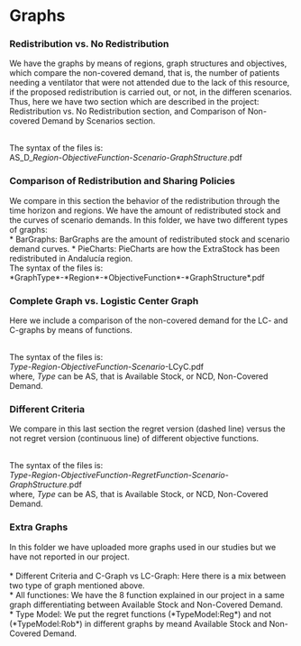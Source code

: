 # Graphs

<h3>Redistribution vs. No Redistribution</h3>
We have the graphs by means of regions, graph structures and objectives, which compare  the non-covered demand, that is, the number of patients needing a ventilator that were not attended due to the lack of this resource, if the proposed redistribution is carried out, or not, in the differen scenarios. Thus, here we have two section which are described in the project: Redistribution vs. No Redistribution section, and Comparison of Non-covered Demand by Scenarios section.  <br>
  <br>

The syntax of the files is:  
AS_D_*Region*-*ObjectiveFunction*-*Scenario*-*GraphStructure*.pdf  
  
<h3>Comparison of Redistribution and Sharing Policies</h3>
We compare in this section the behavior of the redistribution through the time horizon and regions. We have the amount of redistributed stock and the curves of scenario demands. In this folder, we have two different types of graphs:  <br>
* BarGraphs: BarGraphs are the amount of redistributed stock and scenario demand curves.
* PieCharts: PieCharts are how the ExtraStock has been redistributed in Andalucía region.

<br>
The syntax of the files is:  <br>
*GraphType*-*Region*-*ObjectiveFunction*-*GraphStructure*.pdf  

<h3>Complete Graph vs. Logistic Center Graph</h3>
Here we include a comparison of the non-covered demand for the LC- and C-graphs by means of functions.  <br>
<br>

The syntax of the files is:  
*Type*-*Region*-*ObjectiveFunction*-*Scenario*-LCyC.pdf  
where, *Type* can be AS, that is Available Stock, or NCD, Non-Covered Demand.

<h3>Different Criteria</h3>
We compare in this last section the regret version (dashed line) versus the not regret version (continuous line) of different objective functions.   <br>
<br>

The syntax of the files is:  
*Type*-*Region*-*ObjectiveFunction-RegretFunction*-*Scenario*-*GraphStructure*.pdf  
where, *Type* can be AS, that is Available Stock, or NCD, Non-Covered Demand.

<h3>Extra Graphs</h3>
In this folder we have uploaded more graphs used in our studies but we have not reported in our project.<br>
<br>
* Different Criteria and C-Graph vs LC-Graph: Here there is a mix between two type of graph mentioned above.  <br>
* All functiones: We have the 8 function explained in our project in a same graph differentiating between Available Stock and Non-Covered Demand.  <br>
* Type Model: We put the regret functions (*TypeModel:Reg*) and not (*TypeModel:Rob*) in different graphs by meand Available Stock and Non-Covered Demand.  <br>
